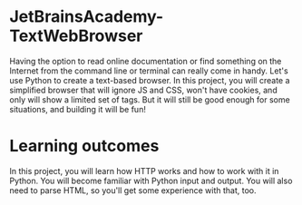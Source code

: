 # JetBrainsAcademy-TextWebBrowser
Having the option to read online documentation or find something on the Internet from the command line or terminal can really come in handy. Let's use Python to create a text-based browser. In this project, you will create a simplified browser that will ignore JS and CSS, won't have cookies, and only will show a limited set of tags. But it will still be good enough for some situations, and building it will be fun!
# Learning outcomes
In this project, you will learn how HTTP works and how to work with it in Python. You will become familiar with Python input and output. You will also need to parse HTML, so you'll get some experience with that, too.
